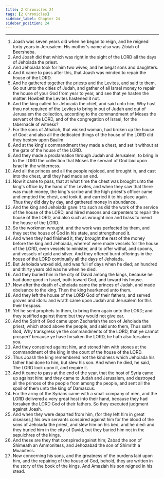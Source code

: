 ```yaml
---
title: 2 Chronicles 24
tags: [2 Chronicles]
sidebar_label: Chapter 24
sidebar_position: 24
---
```


---
1. Joash was seven years old when he began to reign, and he reigned forty years in Jerusalem. His mother's name also was Zibiah of Beersheba.
2. And Joash did that which was right in the sight of the LORD all the days of Jehoiada the priest.
3. And Jehoiada took for him two wives; and he begat sons and daughters.
4. And it came to pass after this, that Joash was minded to repair the house of the LORD.
5. And he gathered together the priests and the Levites, and said to them, Go out unto the cities of Judah, and gather of all Israel money to repair the house of your God from year to year, and see that ye hasten the matter. Howbeit the Levites hastened it not.
6. And the king called for Jehoiada the chief, and said unto him, Why hast thou not required of the Levites to bring in out of Judah and out of Jerusalem the collection, according to the commandment of Moses the servant of the LORD, and of the congregation of Israel, for the tabernacle of witness?
7. For the sons of Athaliah, that wicked woman, had broken up the house of God; and also all the dedicated things of the house of the LORD did they bestow upon Baalim.
8. And at the king's commandment they made a chest, and set it without at the gate of the house of the LORD.
9. And they made a proclamation through Judah and Jerusalem, to bring in to the LORD the collection that Moses the servant of God laid upon Israel in the wilderness.
10. And all the princes and all the people rejoiced, and brought in, and cast into the chest, until they had made an end.
11. Now it came to pass, that at what time the chest was brought unto the king's office by the hand of the Levites, and when they saw that there was much money, the king's scribe and the high priest's officer came and emptied the chest, and took it, and carried it to his place again. Thus they did day by day, and gathered money in abundance.
12. And the king and Jehoiada gave it to such as did the work of the service of the house of the LORD, and hired masons and carpenters to repair the house of the LORD, and also such as wrought iron and brass to mend the house of the LORD.
13. So the workmen wrought, and the work was perfected by them, and they set the house of God in his state, and strengthened it.
14. And when they had finished it, they brought the rest of the money before the king and Jehoiada, whereof were made vessels for the house of the LORD, even vessels to minister, and to offer withal, and spoons, and vessels of gold and silver. And they offered burnt offerings in the house of the LORD continually all the days of Jehoiada.
15. But Jehoiada waxed old, and was full of days when he died; an hundred and thirty years old was he when he died.
16. And they buried him in the city of David among the kings, because he had done good in Israel, both toward God, and toward his house.
17. Now after the death of Jehoiada came the princes of Judah, and made obeisance to the king. Then the king hearkened unto them.
18. And they left the house of the LORD God of their fathers, and served groves and idols: and wrath came upon Judah and Jerusalem for this their trespass.
19. Yet he sent prophets to them, to bring them again unto the LORD; and they testified against them: but they would not give ear.
20. And the Spirit of God came upon Zechariah the son of Jehoiada the priest, which stood above the people, and said unto them, Thus saith God, Why transgress ye the commandments of the LORD, that ye cannot prosper? because ye have forsaken the LORD, he hath also forsaken you.
21. And they conspired against him, and stoned him with stones at the commandment of the king in the court of the house of the LORD.
22. Thus Joash the king remembered not the kindness which Jehoiada his father had done to him, but slew his son. And when he died, he said, The LORD look upon it, and require it.
23. And it came to pass at the end of the year, that the host of Syria came up against him: and they came to Judah and Jerusalem, and destroyed all the princes of the people from among the people, and sent all the spoil of them unto the king of Damascus.
24. For the army of the Syrians came with a small company of men, and the LORD delivered a very great host into their hand, because they had forsaken the LORD God of their fathers. So they executed judgment against Joash.
25. And when they were departed from him, (for they left him in great diseases,) his own servants conspired against him for the blood of the sons of Jehoiada the priest, and slew him on his bed, and he died: and they buried him in the city of David, but they buried him not in the sepulchres of the kings.
26. And these are they that conspired against him; Zabad the son of Shimeath an Ammonitess, and Jehozabad the son of Shimrith a Moabitess.
27. Now concerning his sons, and the greatness of the burdens laid upon him, and the repairing of the house of God, behold, they are written in the story of the book of the kings. And Amaziah his son reigned in his stead.